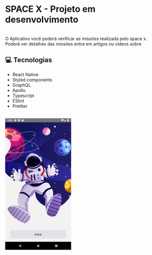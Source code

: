 # SPACE X - Projeto em desenvolvimento 
<br>
O Aplicativo você poderá verificar as missões realizada pelo space x.
Poderá ver detalhes das missões entra em artigos ou videos sobre


## :computer: Tecnologias

- React Native
- Styled components
- GraphQL
- Apollo
- Typescript
- ESlint
- Prettier

<br>

<div >
<img src="./src/assets/images/dashboard.png" alt="Tela inicial da aplicação" height="425">
</div>
<br>
